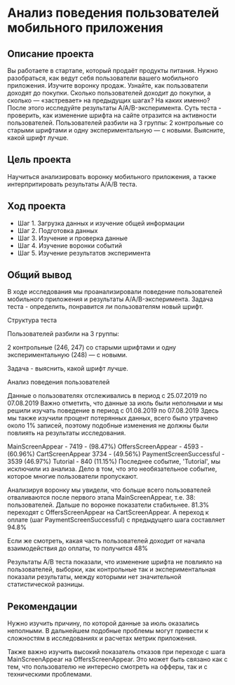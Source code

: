 # Анализ поведения пользователей мобильного приложения


## Описание проекта
Вы работаете в стартапе, который продаёт продукты питания. Нужно разобраться, как ведут себя пользователи вашего мобильного приложения. 
Изучите воронку продаж. Узнайте, как пользователи доходят до покупки. Сколько пользователей доходит до покупки, а сколько — «застревает» на предыдущих шагах? На каких именно?
После этого исследуйте результаты A/A/B-эксперимента. Суть теста -  проверить, как изменение шрифта на сайте отразится на активности пользователей.
Пользователей разбили на 3 группы: 2 контрольные со старыми шрифтами и одну экспериментальную — с новыми. Выясните, какой шрифт лучше.

## Цель проекта
Научиться анализировать воронку мобильного приложения, а также интерпритировать результаты A/A/B теста. 

## Ход проекта
- Шаг 1. Загрузка данных и изучение общей информации
- Шаг 2. Подготовка данных
- Шаг 3. Изучение и проверка данные
- Шаг 4. Изучение воронки событий
- Шаг 5. Изучение результатов эксперимента

## Общий вывод
В ходе исследования мы проанализировали поведение пользователей мобильного приложения и результаты A/A/B-эксперимента. Задача теста - определить, понравится ли пользователям новый шрифт.

Структура теста

Пользователей разбили на 3 группы:

2 контрольные (246, 247) со старыми шрифтами и одну экспериментальную (248) — с новыми.

Задача - выяснить, какой шрифт лучше.

Анализ поведения пользователей

Данные о пользователях отслеживались в период с 25.07.2019 по 07.08.2019 Важно отметить, что данные за июль были неполными и мы решили изучать поведение в период с 01.08.2019 по 07.08.2019 Здесь мы также изучили процент потерянных данных, всего было утрачено около 1% записей, поэтому подобные изменения не должны были повлиять на результаты исследования.

MainScreenAppear - 7419 - (98.47%)
OffersScreenAppear - 4593 - (60.96%)
CartScreenAppear 3734 - (49.56%)
PaymentScreenSuccessful - 3539 (46.97%)
Tutorial - 840 (11.15%)
Последнее событие, 'Tutorial', мы исключили из анализа. Дело в том, что это необязательное событие, которое многие пользователи пропускают.

Анализируя воронку мы увидели, что больше всего пользователей отваливаются после первого этапа MainScreenAppear, т.е. 38: пользователей. Дальше по воронке показатели стабильнее. 81.3% переходят с OffersScreenAppear на CartScreenAppear. А переход к оплате (шаг PaymentScreenSuccessful) с предыдущего шага составляет 94.8%

Если же смотреть, какая часть пользователей доходит от начала взаимодействия до оплаты, то получится 48%

Результаты A/B теста показали, что изменение шрифта не повлияло на пользователей, выборки, как контрольные так и экспериментальная показали результаты, между которыми нет значительной статистической разницы.

## Рекомендации

Нужно изучить причину, по которой данные за июль оказались неполными. В дальнейшем подобные проблемы могут привести к сложностям в исследованиях и расчетах метрик приложения.

Также важно изучить высокий показатель отказов при переходе с шага MainScreenAppear на OffersScreenAppear. Это может быть связано как с тем, что пользователю не интересно смотреть на офферы, так и с техническими проблемами.
